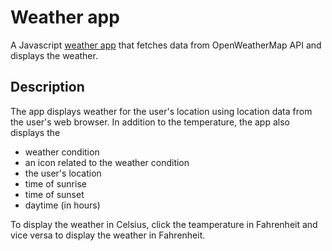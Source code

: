 # Weather app

A Javascript [weather app](https://rrafay.github.io/weather_app/) that fetches data from OpenWeatherMap API and displays the weather.

## Description 
The app displays weather for the user's location using location data from the user's web browser. In addition to the temperature, the app also displays the 
 - weather condition
 - an icon related to the weather condition
 - the user's location 
 - time of sunrise
 - time of sunset
 - daytime (in hours)
 
 To display the weather in Celsius, click the teamperature in Fahrenheit and vice versa to display the weather in Fahrenheit.






